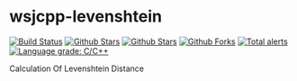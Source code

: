 # wsjcpp-levenshtein

[![Build Status](https://api.travis-ci.org/wsjcpp/wsjcpp-levenshtein.svg?branch=master)](https://travis-ci.org/wsjcpp/wsjcpp-levenshtein) [![Github Stars](https://img.shields.io/github/stars/wsjcpp/wsjcpp-levenshtein.svg?label=github%20%E2%98%85)](https://github.com/wsjcpp/wsjcpp-levenshtein) [![Github Stars](https://img.shields.io/github/contributors/wsjcpp/wsjcpp-levenshtein.svg)](https://github.com/wsjcpp/wsjcpp-levenshtein) [![Github Forks](https://img.shields.io/github/forks/wsjcpp/wsjcpp-levenshtein.svg?label=github%20forks)](https://github.com/wsjcpp/wsjcpp-levenshtein/network/members) [![Total alerts](https://img.shields.io/lgtm/alerts/g/wsjcpp/wsjcpp-levenshtein.svg?logo=lgtm&logoWidth=18)](https://lgtm.com/projects/g/wsjcpp/wsjcpp-levenshtein/alerts/) [![Language grade: C/C++](https://img.shields.io/lgtm/grade/cpp/g/wsjcpp/wsjcpp-levenshtein.svg?logo=lgtm&logoWidth=18)](https://lgtm.com/projects/g/wsjcpp/wsjcpp-levenshtein/context:cpp)

Calculation Of Levenshtein Distance

